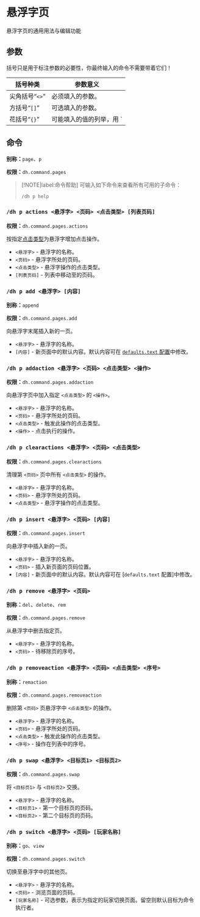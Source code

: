 # 悬浮字页
悬浮字页的通用用法与编辑功能

## 参数
括号只是用于标注参数的必要性，你最终输入的命令不需要带着它们！

|括号种类|参数意义|
|---|---|
|尖角括号“`<>`”|必须填入的参数。|
|方括号“`[]`”|可选填入的参数。|
|花括号“`{}`”|可能填入的值的列举，用 `|` 分隔。|

## 命令

**别称：**`page`、`p`

**权限：**`dh.command.pages`

> [!NOTE|label:命令帮助]
> 可输入如下命令来查看所有可用的子命令：
> ```
> /dh p help
> ```

### `/dh p actions <悬浮字> <页码> <点击类型> [列表页码]`

**权限：**`dh.command.pages.actions`

按指定[点击类型](general.actions.md#动作类型)为悬浮字增加点击操作。

* `<悬浮字>` - 悬浮字的名称。
* `<页码>` - 悬浮字所处的页码。
* `<点击类型>` - 悬浮字操作的点击类型。
* `[列表页码]` - 列表中移动至的页码。

### `/dh p add <悬浮字> [内容]`

**别称：**`append`

**权限：**`dh.command.pages.add`

向悬浮字末尾插入新的一页。

* `<悬浮字>` - 悬浮字的名称。
* `[内容]` - 新页面中的默认内容。默认内容可在 [`defaults.text` 配置](general.configuration.config.md)中修改。

### `/dh p addaction <悬浮字> <页码> <点击类型> <操作>`

**权限：**`dh.command.pages.addaction`

向悬浮字页中加入指定 `<点击类型>` 的 `<操作>`。

* `<悬浮字>` - 悬浮字的名称。
* `<页码>` - 悬浮字所处的页码。
* `<点击类型>` - 触发此操作的点击类型。
* `<操作>` - 点击执行的操作。

### `/dh p clearactions <悬浮字> <页码> <点击类型>`

**权限：**`dh.command.pages.clearactions`

清理第 `<页码>` 页中所有 `<点击类型>` 的操作。

* `<悬浮字>` - 悬浮字的名称。
* `<页码>` - 悬浮字所处的页码。
* `<点击类型>` - 悬浮字操作的点击类型。

### `/dh p insert <悬浮字> <页码> [内容]`

**权限：**`dh.command.pages.insert`

向悬浮字中插入新的一页。

* `<悬浮字>` - 悬浮字的名称。
* `<页码>` - 插入新页面的页码位置。
* `[内容]` - 新页面中的默认内容。默认内容可在 [`defaults.text` 配置]中修改。

### `/dh p remove <悬浮字> <页码>`

**别称：**`del`、`delete`、`rem`

**权限：**`dh.command.pages.remove`

从悬浮字中删去指定页。

* `<悬浮字>` - 悬浮字的名称。
* `<页码>` - 待移除页的序号。

### `/dh p removeaction <悬浮字> <页码> <点击类型> <序号>`

**别称：**`remaction`

**权限：**`dh.command.pages.removeaction`

删除第 `<页码>` 页悬浮字中 `<点击类型>` 的操作。

* `<悬浮字>` - 悬浮字的名称。
* `<页码>` - 悬浮字所处的页码。
* `<点击类型>` - 触发此操作的点击类型。
* `<序号>` - 操作在列表中的序号。

### `/dh p swap <悬浮字> <目标页1> <目标页2>`

**权限：**`dh.command.pages.swap`

将 `<目标页1>` 与 `<目标页2>` 交换。

* `<悬浮字>` - 悬浮字的名称。
* `<目标页1>` - 第一个目标页的页码。
* `<目标页2>` - 第二个目标页的页码。

### `/dh p switch <悬浮字> <页码> [玩家名称]`

**别称：**`go`、`view`

**权限：**`dh.command.pages.switch`

切换至悬浮字中的其他页。

* `<悬浮字>` - 悬浮字的名称。
* `<页码>` - 浏览页面的页码。
* `[玩家名称]` - 可选参数，表示为指定的玩家切换页面。留空则默认目标为命令执行者。

